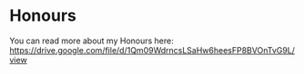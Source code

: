 # Honours

You can read more about my Honours here: https://drive.google.com/file/d/1Qm09WdrncsLSaHw6heesFP8BVOnTvG9L/view
